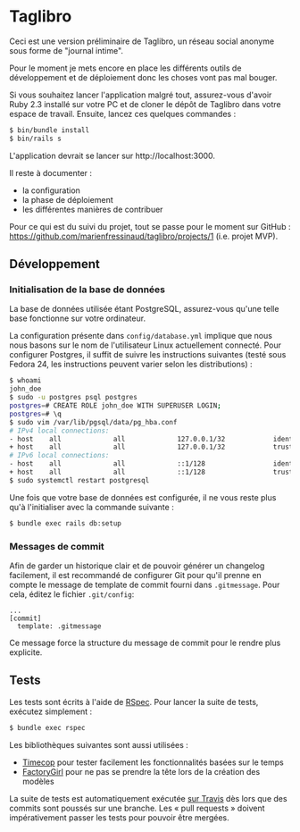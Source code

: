 # Taglibro

Ceci est une version préliminaire de Taglibro, un réseau social anonyme sous
forme de "journal intime".

Pour le moment je mets encore en place les différents outils de développement
et de déploiement donc les choses vont pas mal bouger.

Si vous souhaitez lancer l'application malgré tout, assurez-vous d'avoir Ruby
2.3 installé sur votre PC et de cloner le dépôt de Taglibro dans votre espace
de travail. Ensuite, lancez ces quelques commandes :

```bash
$ bin/bundle install
$ bin/rails s
```

L'application devrait se lancer sur http://localhost:3000.

Il reste à documenter :

- la configuration
- la phase de déploiement
- les différentes manières de contribuer

Pour ce qui est du suivi du projet, tout se passe pour le moment sur GitHub :
https://github.com/marienfressinaud/taglibro/projects/1 (i.e. projet MVP).

## Développement

### Initialisation de la base de données

La base de données utilisée étant PostgreSQL, assurez-vous qu'une telle base
fonctionne sur votre ordinateur.

La configuration présente dans `config/database.yml` implique que nous nous
basons sur le nom de l'utilisateur Linux actuellement connecté. Pour configurer
Postgres, il suffit de suivre les instructions suivantes (testé sous Fedora 24,
les instructions peuvent varier selon les distributions) :

```bash
$ whoami
john_doe
$ sudo -u postgres psql postgres
postgres=# CREATE ROLE john_doe WITH SUPERUSER LOGIN;
postgres=# \q
$ sudo vim /var/lib/pgsql/data/pg_hba.conf
# IPv4 local connections:
- host    all             all             127.0.0.1/32            ident
+ host    all             all             127.0.0.1/32            trust
# IPv6 local connections:
- host    all             all             ::1/128                 ident
+ host    all             all             ::1/128                 trust
$ sudo systemctl restart postgresql
```

Une fois que votre base de données est configurée, il ne vous reste plus qu'à
l'initialiser avec la commande suivante :

```bash
$ bundle exec rails db:setup
```

### Messages de commit

Afin de garder un historique clair et de pouvoir générer un changelog
facilement, il est recommandé de configurer Git pour qu'il prenne en compte le
message de template de commit fourni dans `.gitmessage`. Pour cela, éditez le
fichier `.git/config`:

```
...
[commit]
  template: .gitmessage
```

Ce message force la structure du message de commit pour le rendre plus
explicite.

## Tests

Les tests sont écrits à l'aide de [RSpec](http://rspec.info/). Pour lancer la
suite de tests, exécutez simplement :

```bash
$ bundle exec rspec
```

Les bibliothèques suivantes sont aussi utilisées :

- [Timecop](https://github.com/travisjeffery/timecop) pour tester facilement
  les fonctionnalités basées sur le temps
- [FactoryGirl](https://github.com/thoughtbot/factory_girl) pour ne pas se
  prendre la tête lors de la création des modèles

La suite de tests est automatiquement exécutée [sur Travis](https://travis-ci.org/marienfressinaud/taglibro)
dès lors que des commits sont poussés sur une branche. Les « pull requests »
doivent impérativement passer les tests pour pouvoir être mergées.
